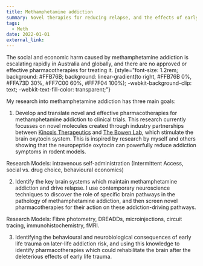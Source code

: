 ```yaml
---
title: Methamphetamine addiction
summary: Novel therapies for reducing relapse, and the effects of early life trauma.
tags:
  - Meth
date: 2022-01-01
external_link: 
---
```

The social and economic harm caused by methamphetamine addiction is escalating rapidly in Australia and globally, and there are no approved or effective pharmacotherapies for treating it. 
{style="font-size: 1.2rem; background: #FFB76B; background: linear-gradient(to right, #FFB76B 0%, #FFA73D 30%, #FF7C00 60%, #FF7F04 100%); -webkit-background-clip: text; -webkit-text-fill-color: transparent;"}


My research into methamphetamine addiction has three main goals:
1. Develop and translate novel and effective pharmacotherapies for methamphetamine addiction to clinical trials. This research currently focusses on novel molecules created through industry partnerships between [Kinoxis Therapeutics](https://kinoxistherapeutics.com/) and [The Bowen Lab](https://thebowenlab.com), which stimulate the brain oxytocin system. This is inspired by research by myself and others showing that the neuropeptide oxytocin can powerfully reduce addiction symptoms in rodent models. 

Research Models: intravenous self-administration (Intermittent Access, social vs. drug choice, behavioural economics)

2. Identify the key brain systems which maintain methamphetamine addiction and drive relapse. I use contemporary neuroscience techniques to discover the role of specific brain pathways in the pathology of methamphetamine addiction, and then screen novel pharmacotherapies for their action on these addiction-driving pathways. 


Research Models: Fibre photometry, DREADDs, microinjections, circuit tracing, immunohistochemistry, fMRI. 

3. Identifying the behavioural and neurobiological consequences of early life trauma on later-life addiction risk, and using this knowledge to identify pharmacotherapies which could rehabilitate the brain after the deleterious effects of early life trauma.

